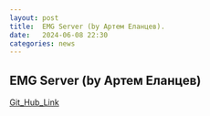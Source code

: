 ```yaml
---
layout: post
title:  EMG Server (by Артем Еланцев).
date:   2024-06-08 22:30
categories: news
---
```


## EMG Server (by Артем Еланцев)

[Git_Hub_Link](https://github.com/shyLooney/emg_server)
